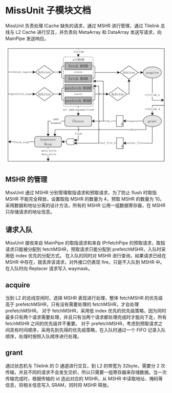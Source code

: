 # MissUnit 子模块文档

MissUnit 负责处理 ICache 缺失的请求，通过 MSHR 进行管理，通过 Tilelink 总线与 L2 Cache 进行交互，并负责向 MetaArray 和 DataArray 发送写请求，向 MainPipe 发送响应。

![MissUnit 结构](../figure/ICache/MissUnit/missunit_structure.png)

## MSHR 的管理

MissUnit 通过 MSHR 分别管理取指请求和预取请求，为了防止 flush 时取指 MSHR 不能完全释放，设置取指 MSHR 的数量为 4，预取 MSHR 的数量为 10。采用数据和地址分离的设计方法，所有的 MSHR 公用一组数据寄存器，在 MSHR 只存储请求的地址信息。

## 请求入队

MissUnit 接收来自 MainPipe 的取指请求和来自 IPrfetchPipe 的预取请求，取指请求只能被分配到 fetchMSHR，预取请求只能分配到 prefetchMSHR，入队时采用低 index 优先的分配方式。
在入队的同时对 MSHR 进行查询，如果请求已经在 MSHR 中存在，就丢弃该请求，对外接口仍表现 fire，只是不入队到 MSHR 中。在入队时向 Replacer 请求写入 waymask。

## acquire

当到 L2 的总线空闲时，选择 MSHR 表现进行处理，整体 fetchMSHR 的优先级高于 prefetchMSHR，只有没有需要处理的 fetchMSHR，才会处理 prefetchMSHR。
对于 fetchMSHR，采用低 index 优先的优先级策略，因为同时最多只有两个请求需要处理，并且只有当两个请求都处理完成时才能向下走，所有 fetchMSHR 之间的优先级并不重要。
对于 prefetchMSHR，考虑到预取请求之间具有时间顺序，采用先到先得的优先级策略，在入队时通过一个 FIFO 记录入队顺序，处理时按照入队顺序进行处理。

## grant

通过状态机与 Tilelink 的 D 通道进行交互，到 L2 的带宽为 32byte，需要分 2 次传输，并且不同的请求不会发生交织，所以只需要一组寄存器来存储数据。当一次传输完成时，根据传输的 id 选出对应的 MSHR，从 MSHR 中读取地址、掩码等信息，将相关信息写入 SRAM，同时将 MSHR 释放。
